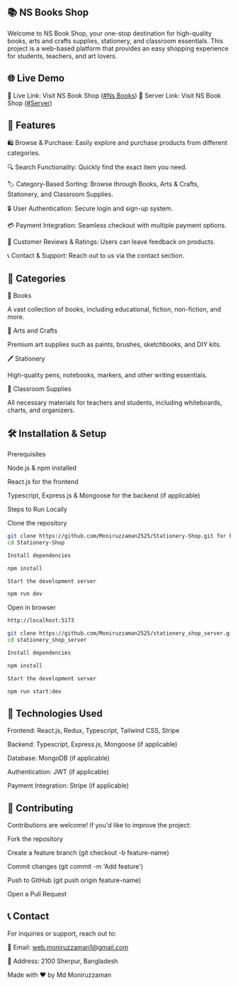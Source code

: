 ## 📚 NS Books Shop

Welcome to NS Book Shop, your one-stop destination for high-quality books, arts and crafts supplies, stationery, and classroom essentials. This project is a web-based platform that provides an easy shopping experience for students, teachers, and art lovers.


## 🌐 Live Demo
🔗 Live Link: Visit NS Book Shop ([#Ns Books](https://stationery-shop-dusky.vercel.app/))
🔗 Server Link: Visit NS Book Shop ([#Server](https://stationary-shop-server-chi.vercel.app))


## 🚀 Features

🛍️ Browse & Purchase: Easily explore and purchase products from different categories.

🔍 Search Functionality: Quickly find the exact item you need.

🏷️ Category-Based Sorting: Browse through Books, Arts & Crafts, Stationery, and Classroom Supplies.

🔒 User Authentication: Secure login and sign-up system.

💳 Payment Integration: Seamless checkout with multiple payment options.

📝 Customer Reviews & Ratings: Users can leave feedback on products.

📞 Contact & Support: Reach out to us via the contact section.


## 📂 Categories

📖 Books

A vast collection of books, including educational, fiction, non-fiction, and more.

🎨 Arts and Crafts

Premium art supplies such as paints, brushes, sketchbooks, and DIY kits.

🖊️ Stationery

High-quality pens, notebooks, markers, and other writing essentials.

🏫 Classroom Supplies

All necessary materials for teachers and students, including whiteboards, charts, and organizers.


## 🛠️ Installation & Setup

Prerequisites

Node.js & npm installed

React.js for the frontend

Typescript, Express.js & Mongoose for the backend (if applicable)

Steps to Run Locally

Clone the repository

```bash
git clone https://github.com/Moniruzzaman2525/Stationery-Shop.git for Frontend
cd Stationery-Shop

Install dependencies

npm install

Start the development server

npm run dev
```

Open in browser

```bash
http://localhost:5173
```

```bash
git clone https://github.com/Moniruzzaman2525/stationery_shop_server.git for Backend
cd stationery_shop_server

Install dependencies

npm install

Start the development server

npm run start:dev
```


## 🛒 Technologies Used

Frontend: React.js, Redux, Typescript, Tailwind CSS, Stripe

Backend: Typescript, Express.js, Mongoose (if applicable)

Database: MongoDB (if applicable)

Authentication: JWT (if applicable)

Payment Integration: Stripe (if applicable)


## 🤝 Contributing

Contributions are welcome! If you'd like to improve the project:

Fork the repository

Create a feature branch (git checkout -b feature-name)

Commit changes (git commit -m 'Add feature')

Push to GitHub (git push origin feature-name)

Open a Pull Request


## 📞 Contact

For inquiries or support, reach out to:

📧 Email: web.moniruzzaman1@gmail.com

📍 Address: 2100 Sherpur, Bangladesh

Made with ❤️ by Md Moniruzzaman

